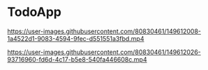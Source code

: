 # TodoApp

https://user-images.githubusercontent.com/80830461/149612008-1a4522d1-9083-4594-9fec-d551551a3fbd.mp4



https://user-images.githubusercontent.com/80830461/149612026-93716960-fd6d-4c17-b5e8-540fa446608c.mp4





